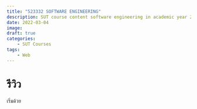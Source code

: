 ```yaml
---
title: "523332 SOFTWARE ENGINEERING"
description: SUT course content software engineering in academic year 2/2021
date: 2022-03-04
image: 
draft: true
categories:
    - SUT Courses
tags:
    - Web
---
```


# รีวิว
 เริ่มด้วย